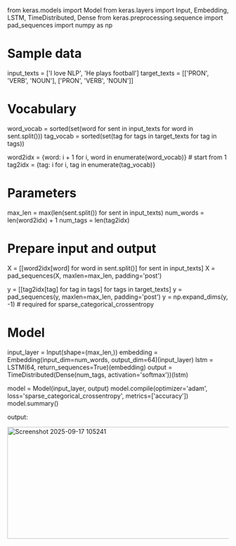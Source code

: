 from keras.models import Model
from keras.layers import Input, Embedding, LSTM, TimeDistributed, Dense
from keras.preprocessing.sequence import pad_sequences
import numpy as np

# Sample data
input_texts = ['I love NLP', 'He plays football']
target_texts = [['PRON', 'VERB', 'NOUN'], ['PRON', 'VERB', 'NOUN']]

# Vocabulary
word_vocab = sorted(set(word for sent in input_texts for word in sent.split()))
tag_vocab = sorted(set(tag for tags in target_texts for tag in tags))

word2idx = {word: i + 1 for i, word in enumerate(word_vocab)}  # start from 1
tag2idx = {tag: i for i, tag in enumerate(tag_vocab)}

# Parameters
max_len = max(len(sent.split()) for sent in input_texts)
num_words = len(word2idx) + 1
num_tags = len(tag2idx)

# Prepare input and output
X = [[word2idx[word] for word in sent.split()] for sent in input_texts]
X = pad_sequences(X, maxlen=max_len, padding='post')

y = [[tag2idx[tag] for tag in tags] for tags in target_texts]
y = pad_sequences(y, maxlen=max_len, padding='post')
y = np.expand_dims(y, -1)  # required for sparse_categorical_crossentropy

# Model
input_layer = Input(shape=(max_len,))
embedding = Embedding(input_dim=num_words, output_dim=64)(input_layer)
lstm = LSTM(64, return_sequences=True)(embedding)
output = TimeDistributed(Dense(num_tags, activation='softmax'))(lstm)

model = Model(input_layer, output)
model.compile(optimizer='adam', loss='sparse_categorical_crossentropy', metrics=['accuracy'])
model.summary()

output:

<img width="552" height="254" alt="Screenshot 2025-09-17 105241" src="https://github.com/user-attachments/assets/c69df731-fa90-4d4a-bd09-c024751e22a5" />
